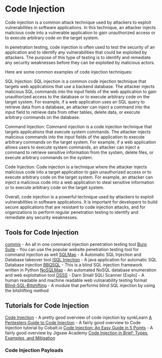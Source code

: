 # Code Injection

Code injection is a common attack technique used by attackers to exploit vulnerabilities in software applications. In this technique, an attacker injects malicious code into a vulnerable application to gain unauthorized access or to execute arbitrary code on the target system.

In penetration testing, code injection is often used to test the security of an application and to identify any vulnerabilities that could be exploited by attackers. The purpose of this type of testing is to identify and remediate any security weaknesses before they can be exploited by malicious actors.

Here are some common examples of code injection techniques:

SQL Injection: SQL injection is a common code injection technique that targets web applications that use a backend database. The attacker injects malicious SQL commands into the input fields of the web application to gain unauthorized access to the database or to execute arbitrary code on the target system.
For example, if a web application uses an SQL query to retrieve data from a database, an attacker can inject a command into the input field to retrieve data from other tables, delete data, or execute arbitrary commands on the database.

Command Injection: Command injection is a code injection technique that targets applications that execute system commands. The attacker injects malicious commands into the input fields of the application to execute arbitrary commands on the target system.
For example, if a web application allows users to execute system commands, an attacker can inject a command to retrieve sensitive information from the system, delete files, or execute arbitrary commands on the system.

Code Injection: Code injection is a technique where the attacker injects malicious code into a target application to gain unauthorized access or to execute arbitrary code on the target system.
For example, an attacker can inject a malicious code into a web application to steal sensitive information or to execute arbitrary code on the target system.

Overall, code injection is a powerful technique used by attackers to exploit vulnerabilities in software applications. It is important for developers to build secure applications that are resistant to code injection attacks, and for organizations to perform regular penetration testing to identify and remediate any security weaknesses.

## Tools for Code Injection
[commix](https://github.com/commixproject/commix) - An all in one command injection penetration testing tool
[Burp Suite](https://portswigger.net/burp) - You can use the popular website penetration testing tool for command injection as well 
[SQLMap](https://github.com/sqlmapproject/sqlmap) - A Automatic SQL Injection and Database takeover tool
[jSQL Injection](https://github.com/ron190/jsql-injection) - A java application for automatic SQL Database injection
[BBQSQL](https://manpages.ubuntu.com/manpages/focal/en/man1/bbqsql.1.html) - This is a blind SQL injection framework written in Python
[NoSQLMap](https://github.com/codingo/NoSQLMap) - An automated NoSQL database enumeration and web exploitation tool
[DSSS](https://github.com/stamparm/DSSS) - Darn Small SQLi Scanner
[Explo] - A human readable and machine readable web vulnarability testing format
[Blind-SQL-Bitshifting](https://github.com/awnumar/blind-sql-bitshifting) - A module that performs blind SQL injection by using the bitshifting method

## Tutorials for Code Injection
[Code Injection](https://learn.snyk.io/lessons/malicious-code-injection/javascript/) - A pretty good overview of code injection by synkLearn
[A Pentesters Guide to Code Injection](https://www.cobalt.io/blog/a-pentesters-guide-to-code-injection) - A fairly good overview to Code Injection tutorial by Cobalt.io
[Code Injection: An Easy Guide in 5 Points](https://u-next.com/blogs/cyber-security/code-injection/) - A fairly good overview by Jigsaw Academy
[Code Injection in Brief: Types, Examples, and Mitigation](https://brightsec.com/blog/code-injection/)

### Code Injection Payloads

